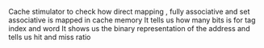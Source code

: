 Cache stimulator to check how direct mapping , fully associative and set associative is mapped in cache memory 
It tells us how many bits is for tag index and word 
It shows us the binary representation of the address and tells us hit and miss ratio
